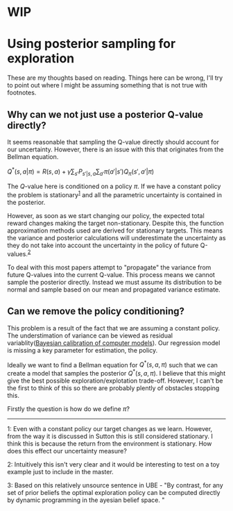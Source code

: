 # WIP

# Using posterior sampling for exploration

These are my thoughts based on reading. Things here can be wrong, I'll try to point out where I might be assuming something that is not true with footnotes.

## Why can we not just use a posterior Q-value directly?

It seems reasonable that sampling the Q-value directly should account for our uncertainty. However, there is an issue with this that originates from the Bellman equation.

$Q^*(s,a|\pi) = R(s,a) + \gamma\sum_{s'}P_{s'|s,a}\sum_{a'}\pi(a'|s')Q_\pi(s',a'|\pi)$

The $Q$-value here is conditioned on a policy $\pi$. If we have a constant policy the problem is stationary<sup>[1](#1)</sup> and all the parametric uncertainty is contained in the posterior. 

However, as soon as we start changing our policy, the expected total reward changes making the target non-stationary. Despite this, the function approximation methods used are derived for stationary targets. This means the variance and posterior calculations will underestimate the uncertainty as they do not take into account the uncertainty in the policy of future Q-values.<sup>[2](#2)</sup>

To deal with this most papers attempt to "propagate" the variance from future Q-values into the current Q-value. This process means we cannot sample the posterior directly. Instead we must assume its distribution to be normal and sample based on our mean and propagated variance estimate.

## Can we remove the policy conditioning?

This problem is a result of the fact that we are assuming a constant policy. The understimation of variance can be viewed as residual variablity([Bayesian calibration of computer models](https://rss.onlinelibrary.wiley.com/doi/epdf/10.1111/1467-9868.00294)). Our regression model is missing a key parameter for estimation, the policy.

Ideally we want to find a Bellman equation for $Q^*(s,a,\pi)$ such that we can create a model that samples the posterior $Q^*(s,a,\pi)$. I believe that this might give the best possible exploration/explotation trade-off. However, I can't be the first to think of this so there are probably plently of obstacles stopping this.

Firstly the question is how do we define $\pi$?


---

<a name="Footnote 1">1</a>: Even with a constant policy our target changes as we learn. However, from the way it is discussed in Sutton this is still considered stationary. I think this is because the return from the environment is stationary. How does this effect our uncertainty measure?

<a name="Footnote 2">2</a>: Intuitively this isn't very clear and it would be interesting to test on a toy example just to include in the master. 


<a name="Footnote 3">3</a>: Based on this relatively unsource sentence in UBE - "By contrast, for any set of prior beliefs the optimal exploration policy can be computed directly by dynamic programming in the ayesian
belief space. "